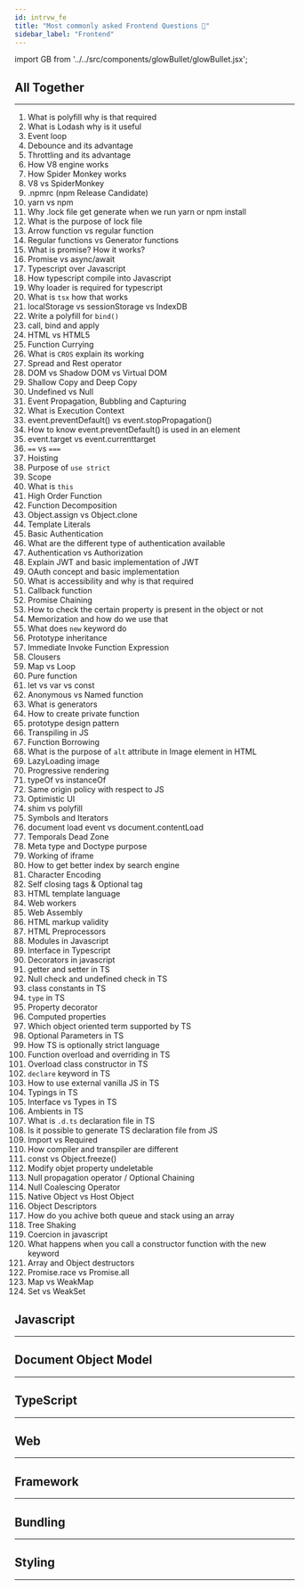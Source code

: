 ```yaml
---
id: intrvw_fe
title: "Most commonly asked Frontend Questions 🎨"
sidebar_label: "Frontend"
---
```


import GB from '../../src/components/glowBullet/glowBullet.jsx';

## All Together 
-----
1. What is polyfill why is that required
2. What is Lodash why is it useful
3. Event loop
4. Debounce and its advantage
5. Throttling and its advantage
6. How V8 engine works
7. How Spider Monkey works
8. V8 vs SpiderMonkey
9. .npmrc (npm Release Candidate)
10. yarn vs npm
11. Why .lock file get generate when we run yarn or npm install 
12. What is the purpose of lock file
13. Arrow function vs regular function
14. Regular functions vs Generator functions
15. What is promise? How it works?
16. Promise vs async/await
17. Typescript over Javascript 
18. How typescript compile into Javascript
19. Why loader is required for typescript
20. What is `tsx` how that works
21. localStorage vs sessionStorage vs IndexDB
22. Write a polyfill for `bind()`
23. call, bind and apply
24. HTML vs HTML5
25. Function Currying
26. What is `CROS` explain its working
27. Spread and Rest operator
28. DOM vs Shadow DOM vs Virtual DOM 
29. Shallow Copy and Deep Copy
30. Undefined vs Null
31. Event Propagation, Bubbling and Capturing 
32. What is Execution Context
33. event.preventDefault() vs event.stopPropagation()
34. How to know event.preventDefault() is used in an element
35. event.target vs event.currenttarget
36. `==` vs `===`
37. Hoisting 
38. Purpose of `use strict`
39. Scope
40. What is `this`
41. High Order Function
42. Function Decomposition 
43. Object.assign vs Object.clone 
44. Template Literals
45. Basic Authentication
46. What are the different type of authentication available
47. Authentication vs Authorization
48. Explain JWT and basic implementation of JWT
49. OAuth concept and basic implementation
50. What is accessibility and why is that required 
51. Callback function 
52. Promise Chaining 
53. How to check the certain property is present in the object or not 
54. Memorization and how do we use that
55. What does `new` keyword do
56. Prototype inheritance
57. Immediate Invoke Function Expression
58. Clousers
59. Map vs Loop
60. Pure function 
61. let vs var vs const
62. Anonymous vs Named function 
63. What is generators
64. How to create private function 
65. prototype design pattern
66. Transpiling in JS
67. Function Borrowing
68. What is the purpose of `alt` attribute in Image element in HTML
69. LazyLoading image
70. Progressive rendering 
71. typeOf vs instanceOf
72. Same origin policy with respect to JS
73. Optimistic UI
74. shim vs polyfill
75. Symbols and Iterators
76. document load event vs document.contentLoad
77. Temporals Dead Zone
78. Meta type and Doctype purpose
79. Working of iframe
80. How to get better index by search engine 
81. Character Encoding 
82. Self closing tags & Optional tag
83. HTML template language
84. Web workers
85. Web Assembly
86. HTML markup validity
87. HTML Preprocessors
88. Modules in Javascript
89. Interface in Typescript
90. Decorators in javascript
91. getter and setter in TS
92. Null check and undefined check in TS
93. class constants in TS
94. `type` in TS
95. Property decorator
96. Computed properties 
97. Which object oriented term supported by TS
98. Optional Parameters in TS
99. How TS is optionally strict language
100. Function overload and overriding in TS
101. Overload class constructor in TS
102. `declare` keyword in TS
103. How to use external vanilla JS in TS 
104. Typings in TS
105. Interface vs Types in TS
106. Ambients in TS
107. What is `.d.ts` declaration file in TS
108. Is it possible to generate TS declaration file from JS
109. Import vs Required
110. How compiler and transpiler are different 
111. const vs Object.freeze()
112. Modify objet property undeletable
113. Null propagation operator / Optional Chaining
114. Null Coalescing Operator
115. Native Object vs Host Object
116. Object Descriptors
117. How do you achive both queue and stack using an array
118. Tree Shaking
119. Coercion in javascript 
120. What happens when you call a constructor function with the new keyword
121. Array and Object destructors
122. Promise.race vs Promise.all
123. Map vs WeakMap
124. Set vs WeakSet



## Javascript
-----

## Document Object Model
-----

## TypeScript
-----

## Web 
-----


## Framework
-----

## Bundling
-----


## Styling
----